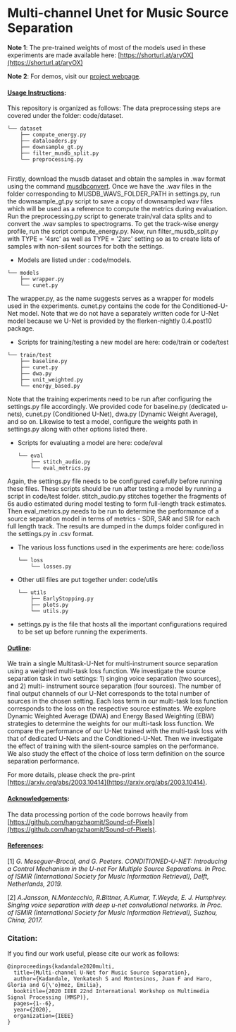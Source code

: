 #  Multi-channel Unet for Music Source Separation

**Note 1**: The pre-trained weights of most of the models used in these experiments are made available here: [https://shorturl.at/aryOX](https://shorturl.at/aryOX)

**Note 2**: For demos, visit our [project webpage](https://vskadandale.github.io/multi-channel-unet/).

#### <ins>Usage Instructions</ins>:
This repository is organized as follows:
The data preprocessing steps are covered under the folder: code/dataset.  
  ```
  └── dataset
      ├── compute_energy.py
      ├── dataloaders.py
      ├── downsample_gt.py
      ├── filter_musdb_split.py
      └── preprocessing.py
      
  ```
  Firstly, download the musdb dataset and obtain the samples in .wav format using the command [musdbconvert](https://pypi.org/project/musdb/). Once we have the .wav files in the folder corresponding to MUSDB_WAVS_FOLDER_PATH in settings.py, run the downsample_gt.py script to save a copy of downsampled wav files which will be used as a reference to compute the metrics during evaluation. Run the preprocessing.py script to generate train/val data splits and to convert the .wav samples to spectrograms. To get the track-wise energy profile, run the script compute_energy.py. Now, run filter_musdb_split.py with TYPE = '4src' as well as TYPE = '2src' setting so as to create lists of samples with non-silent sources for both the settings. 
  
  - Models are listed under : code/models.
  ```
  └── models
      ├── wrapper.py
      └── cunet.py
  ```
  The wrapper.py, as the name suggests serves as a wrapper for models used in the experiments. cunet.py contains the code for the Conditioned-U-Net model. Note that we do not have a separately written code for U-Net model because we U-Net is provided by the flerken-nightly 0.4.post10 package.  
  
  - Scripts for training/testing a new model are here: code/train or code/test
  ```
  └── train/test
      ├── baseline.py
      ├── cunet.py
      ├── dwa.py
      ├── unit_weighted.py
      └── energy_based.py
  ```
  Note that the training experiments need to be run after configuring the settings.py file accordingly. We provided code for baseline.py (dedicated u-nets), cunet.py (Conditioned U-Net), dwa.py (Dynamic Weight Average), and so on. Likewise to test a model, configure the weights path in settings.py along with other options listed there.
  
  - Scripts for evaluating a model are here: code/eval
    ```
    └── eval
        ├── stitch_audio.py
        └── eval_metrics.py
    ```
  Again, the settings.py file needs to be configured carefully before running these files. These scripts should be run after testing a model by running a script in code/test folder. stitch_audio.py stitches together the fragments of 6s audio estimated during model testing to form full-length track estimates. Then eval_metrics.py needs to be run to determine the performance of a source separation model in terms of metrics - SDR, SAR and SIR for each full length track. The results are dumped in the dumps folder configured in the settings.py in .csv format. 
  
  - The various loss functions used in the experiments are here: code/loss
    ```
    └── loss
        └── losses.py
    ```
    
  - Other util files are put together under: code/utils
    ```
    └── utils
        ├── EarlyStopping.py
        ├── plots.py
        └── utils.py
    ```
    
  - settings.py is the file that hosts all the important configurations required to be set up before running the experiments.

#### <ins>Outline</ins>:
We train a single Multitask-U-Net for multi-instrument source separation using a weighted multi-task loss function. We investigate the source separation task in two settings: 1) singing voice separation (two sources), and 2) multi- instrument source separation (four sources). The number of final output channels of our U-Net corresponds to the total number of sources in the chosen setting. Each loss term in our multi-task loss function corresponds to the loss on the respective source estimates. We explore Dynamic Weighted Average (DWA) and Energy Based Weighting (EBW) strategies to determine the weights for our multi-task loss function. We compare the performance of our U-Net trained with the multi-task loss with that of dedicated U-Nets and the Conditioned-U-Net. Then we investigate the effect of training with the silent-source samples on the performance. We also study the effect of the choice of loss term definition on the source separation performance.

For more details, please check the pre-print [https://arxiv.org/abs/2003.10414](https://arxiv.org/abs/2003.10414).

#### <ins>Acknowledgements</ins>:
The data processing portion of the code borrows heavily from [https://github.com/hangzhaomit/Sound-of-Pixels](https://github.com/hangzhaomit/Sound-of-Pixels).

#### <ins>References</ins>:

[1] *G. Meseguer-Brocal, and G. Peeters. CONDITIONED-U-NET: Introducing a Control Mechanism in the U-net For Multiple Source Separations. In Proc. of ISMIR (International Society for Music Information Retrieval), Delft, Netherlands, 2019.*

[2] *A.Jansson, N.Montecchio, R.Bittner, A.Kumar, T.Weyde, E. J. Humphrey. Singing voice separation with deep u-net convolutional networks. In Proc. of ISMIR (International Society for Music Information Retrieval), Suzhou, China, 2017.*

### Citation:
If you find our work useful, please cite our work as follows:
```
@inproceedings{kadandale2020multi,
  title={Multi-channel U-Net for Music Source Separation},
  author={Kadandale, Venkatesh S and Montesinos, Juan F and Haro, Gloria and G{\'o}mez, Emilia},
  booktitle={2020 IEEE 22nd International Workshop on Multimedia Signal Processing (MMSP)},
  pages={1--6},
  year={2020},
  organization={IEEE}
}
```
